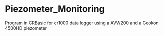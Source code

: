 # Piezometer_Monitoring
Program in CRBasic for cr1000 data logger using a AVW200 and a Geokon 4500HD piezometer
